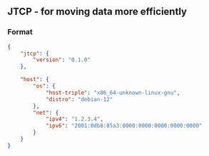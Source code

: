 ## JTCP - for moving data more efficiently

### Format
```json
{
    "jtcp": {
        "version": "0.1.0"
    },

    "host": {
        "os": {
            "host-triple": "x86_64-unknown-linux-gnu",
            "distro": "debian-12"
        },
        "net": {
            "ipv4": "1.2.3.4",
            "ipv6": "2001:0db8:85a3:0000:0000:0000:0000:0000"
        }
    }
}
```